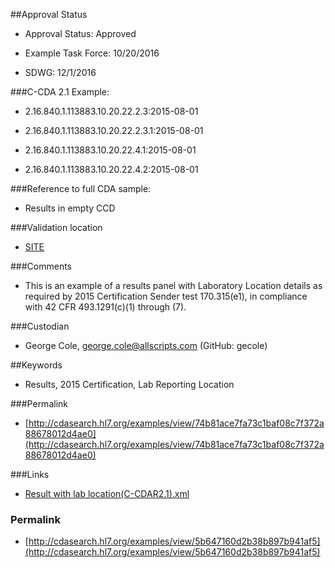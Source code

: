 ##Approval Status 


* Approval Status: Approved
* Example Task Force: 10/20/2016

* SDWG: 12/1/2016




###C-CDA 2.1 Example: 


* 2.16.840.1.113883.10.20.22.2.3:2015-08-01

* 2.16.840.1.113883.10.20.22.2.3.1:2015-08-01

* 2.16.840.1.113883.10.20.22.4.1:2015-08-01

* 2.16.840.1.113883.10.20.22.4.2:2015-08-01



###Reference to full CDA sample:

* Results in empty CCD




###Validation location


* [SITE](https://sitenv.org/sandbox-ccda/ccda-validator)




###Comments


* This is an example of a results panel with Laboratory Location details as required by 2015 Certification Sender test 170.315(e1), in compliance with 42 CFR 493.1291(c)(1) through (7).


###Custodian


* George Cole, george.cole@allscripts.com (GitHub: gecole)


##Keywords


* Results, 2015 Certification, Lab Reporting Location

###Permalink 

* [http://cdasearch.hl7.org/examples/view/74b81ace7fa73c1baf08c7f372a88678012d4ae0](http://cdasearch.hl7.org/examples/view/74b81ace7fa73c1baf08c7f372a88678012d4ae0)

###Links 

* [Result with lab location(C-CDAR2.1).xml](https://github.com/HL7/C-CDA-Examples/tree/master/Results/Result%20with%20lab%20location/Result%20with%20lab%20location%28C-CDAR2.1%29.xml)


### Permalink 

* [http://cdasearch.hl7.org/examples/view/5b647160d2b38b897b941af5](http://cdasearch.hl7.org/examples/view/5b647160d2b38b897b941af5)